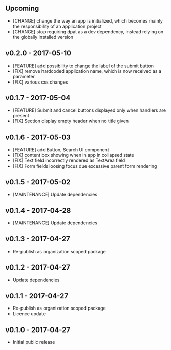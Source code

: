 ## Upcoming

* [CHANGE] change the way an app is initialized, which becomes mainly the responsibility of an application project
* [CHANGE] stop requiring dpat as a dev dependency, instead relying on the globally installed version


## v0.2.0 - 2017-05-10
* [FEATURE] add possibility to change the label of the submit button 
* [FIX] remove hardcoded application name, which is now received as a parameter 
* [FIX] various css changes 

## v0.1.7 - 2017-05-04

* [FEATURE] Submit and cancel buttons displayed only when handlers are present
* [FIX] Section display empty header when no title given 

## v0.1.6 - 2017-05-03

* [FEATURE] add Button, Search UI component
* [FIX] content box showing when in app in collapsed state
* [FIX] Text field incorrectly rendered as TextArea field
* [FIX] Form fields loosing focus due excessive parent form rendering

## v0.1.5 - 2017-05-02

* [MAINTENANCE] Update dependencies

## v0.1.4 - 2017-04-28

* [MAINTENANCE] Update dependencies

## v0.1.3 - 2017-04-27

* Re-publish as organization scoped package

## v0.1.2 - 2017-04-27

* Update dependencies

## v0.1.1 - 2017-04-27

* Re-publish as organization scoped package
* Licence update

## v0.1.0 - 2017-04-27

* Initial public release
